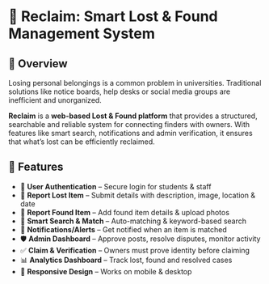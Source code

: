 # 🧩 Reclaim: Smart Lost & Found Management System  

## 📌 Overview  
Losing personal belongings is a common problem in universities. Traditional solutions like notice boards, help desks or social media groups are inefficient and unorganized.  

**Reclaim** is a **web-based Lost & Found platform** that provides a structured, searchable and reliable system for connecting finders with owners. 
With features like smart search, notifications and admin verification, it ensures that what’s lost can be efficiently reclaimed.  


## 🚀 Features  
- 🔐 **User Authentication** – Secure login for students & staff  
- 📝 **Report Lost Item** – Submit details with description, image, location & date  
- 🎯 **Report Found Item** – Add found item details & upload photos  
- 🔎 **Smart Search & Match** – Auto-matching & keyword-based search  
- 🔔 **Notifications/Alerts** – Get notified when an item is matched  
- 🛡 **Admin Dashboard** – Approve posts, resolve disputes, monitor activity  
- ✅ **Claim & Verification** – Owners must prove identity before claiming  
- 📊 **Analytics Dashboard** – Track lost, found and resolved cases  
- 📱 **Responsive Design** – Works on mobile & desktop  
